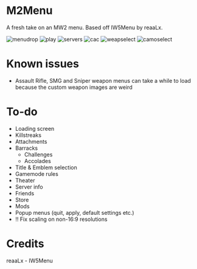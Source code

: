 # M2Menu
A fresh take on an MW2 menu. Based off IW5Menu by reaaLx.

![menudrop](https://i.imgur.com/MfBuc89.jpg)
![play](https://i.imgur.com/q1ajHXL.jpg)
![servers](https://i.imgur.com/TPWOkBw.jpg)
![cac](https://i.imgur.com/xsVHI5z.jpg)
![weapselect](https://i.imgur.com/PMD4oR2.jpg)
![camoselect](https://i.imgur.com/kpqZT1A.jpg)

# Known issues
- Assault Rifle, SMG and Sniper weapon menus can take a while to load because the custom weapon images are weird

# To-do
- Loading screen
- Killstreaks
- Attachments
- Barracks
  - Challenges
  - Accolades
- Title & Emblem selection
- Gamemode rules
- Theater
- Server info
- Friends
- Store
- Mods
- Popup menus (quit, apply, default settings etc.)
- !! Fix scaling on non-16:9 resolutions

# Credits
reaaLx - IW5Menu
